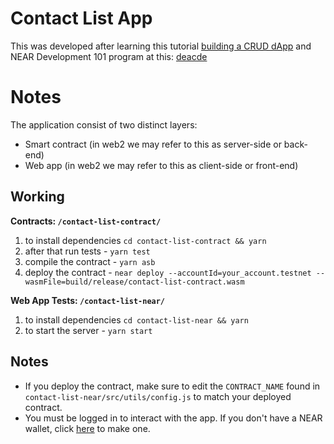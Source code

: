 # Contact List App


This was developed after learning this tutorial [building a CRUD dApp](https://docs.near.org/docs/tutorials/apps/todos-crud-app) and NEAR Development 101 program at this: [deacde](https://dacade.org/communities/near/courses/near-101)

# Notes

The application consist of two distinct layers:

- Smart contract (in web2 we may refer to this as server-side or back-end)
- Web app (in web2 we may refer to this as client-side or front-end)

## Working

**Contracts: `/contact-list-contract/`**
1. to install dependencies `cd contact-list-contract && yarn`
2. after that run tests - `yarn test`
3. compile the contract - `yarn asb`
4. deploy the contract - `near deploy --accountId=your_account.testnet --wasmFile=build/release/contact-list-contract.wasm`
 
**Web App Tests: `/contact-list-near/`**
1. to install dependencies `cd contact-list-near && yarn`
2. to start the server - `yarn start`

## Notes

- If you deploy the contract, make sure to edit the `CONTRACT_NAME` found in `contact-list-near/src/utils/config.js` to match your deployed contract. 
- You must be logged in to interact with the app. If you don't have a NEAR wallet, click [here](https://wallet.testnet.near.org/) to make one.
